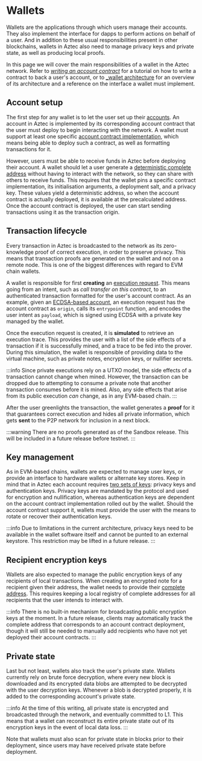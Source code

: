 # Wallets

Wallets are the applications through which users manage their accounts. They also implement the interface for dapps to perform actions on behalf of a user. And in addition to these usual responsibilities present in other blockchains, wallets in Aztec also need to manage privacy keys and private state, as well as producing local proofs.

In this page we will cover the main responsibilities of a wallet in the Aztec network. Refer to [_writing an account contract_](./writing_an_account_contract.md) for a tutorial on how to write a contract to back a user's account, or to [_wallet architecture](./architecture.md) for an overview of its architecture and a reference on the interface a wallet must implement.

## Account setup

The first step for any wallet is to let the user set up their [accounts](../../concepts/foundation/accounts/main.md). An account in Aztec is implemented by its corresponding account contract that the user must deploy to begin interacting with the network. A wallet must support at least one specific [account contract implementation](./writing_an_account_contract.md), which means being able to deploy such a contract, as well as formatting transactions for it.

However, users must be able to receive funds in Aztec before deploying their account. A wallet should let a user generate a [deterministic complete address](../../concepts/foundation/accounts/keys.md#addresses-partial-addresses-and-public-keys) without having to interact with the network, so they can share with others to receive funds. This requires that the wallet pins a specific contract implementation, its initialisation arguments, a deployment salt, and a privacy key. These values yield a deterministic address, so when the account contract is actually deployed, it is available at the precalculated address. Once the account contract is deployed, the user can start sending transactions using it as the transaction origin.

## Transaction lifecycle

Every transaction in Aztec is broadcasted to the network as its zero-knowledge proof of correct execution, in order to preserve privacy. This means that transaction proofs are generated on the wallet and not on a remote node. This is one of the biggest differences with regard to EVM chain wallets.

A wallet is responsible for first **creating** an [execution request](../../concepts/foundation/accounts/main.md#execution-requests). This means going from an intent, such as _call transfer on this contract_, to an authenticated transaction formatted for the user's account contract. As an example, given an [ECDSA-based account](https://github.com/AztecProtocol/aztec-packages/blob/95d1350b23b6205ff2a7d3de41a37e0bc9ee7640/yarn-project/noir-contracts/src/contracts/ecdsa_account_contract/src/main.nr#L1), an execution request has the account contract as `origin`, calls its `entrypoint` function, and encodes the user intent as `payload`, which is signed using ECDSA with a private key managed by the wallet.

Once the execution request is created, it is **simulated** to retrieve an execution trace. This provides the user with a list of the side effects of a transaction if it is successfully mined, and a trace to be fed into the prover. During this simulation, the wallet is responsible of providing data to the virtual machine, such as private notes, encryption keys, or nullifier secrets.

:::info
Since private executions rely on a UTXO model, the side effects of a transaction cannot change when mined. However, the transaction can be dropped due to attempting to consume a private note that another transaction consumes before it is mined. Also, any side effects that arise from its public execution _can_ change, as in any EVM-based chain.
:::

After the user greenlights the transaction, the wallet generates a **proof** for it that guarantees correct execution and hides all private information, which gets **sent** to the P2P network for inclusion in a next block.

:::warning
There are no proofs generated as of the Sandbox release. This will be included in a future release before testnet.
:::
## Key management

As in EVM-based chains, wallets are expected to manage user keys, or provide an interface to hardware wallets or alternate key stores. Keep in mind that in Aztec each account requires [two sets of keys](../../concepts/foundation/accounts/keys.md): privacy keys and authentication keys. Privacy keys are mandated by the protocol and used for encryption and nullification, whereas authentication keys are dependent on the account contract implementation rolled out by the wallet. Should the account contract support it, wallets must provide the user with the means to rotate or recover their authentication keys.

:::info
Due to limitations in the current architecture, privacy keys need to be available in the wallet software itself and cannot be punted to an external keystore. This restriction may be lifted in a future release.
:::
## Recipient encryption keys

Wallets are also expected to manage the public encryption keys of any recipients of local transactions. When creating an encrypted note for a recipient given their address, the wallet needs to provide their [complete address](../../concepts/foundation/accounts/keys.md#addresses-partial-addresses-and-public-keys). This requires keeping a local registry of complete addresses for all recipients that the user intends to interact with.

:::info
There is no built-in mechanism for broadcasting public encryption keys at the moment. In a future release, clients may automatically track the complete address that corresponds to an account contract deployment, though it will still be needed to manually add recipients who have not yet deployed their account contracts.
:::

## Private state

Last but not least, wallets also track the user's private state. Wallets currently rely on brute force decryption, where every new block is downloaded and its encrypted data blobs are attempted to be decrypted with the user decryption keys. Whenever a blob is decrypted properly, it is added to the corresponding account's private state.

:::info
At the time of this writing, all private state is encrypted and broadcasted through the network, and eventually committed to L1. This means that a wallet can reconstruct its entire private state out of its encryption keys in the event of local data loss.
:::

Note that wallets must also scan for private state in blocks prior to their deployment, since users may have received private state before deployment.
